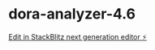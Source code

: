 # dora-analyzer-4.6

[Edit in StackBlitz next generation editor ⚡️](https://stackblitz.com/~/github.com/CrtoContador11/dora-analyzer-4.6)